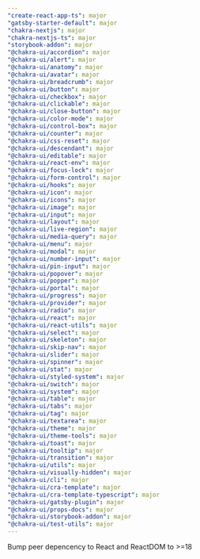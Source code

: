```yaml
---
"create-react-app-ts": major
"gatsby-starter-default": major
"chakra-nextjs": major
"chakra-nextjs-ts": major
"storybook-addon": major
"@chakra-ui/accordion": major
"@chakra-ui/alert": major
"@chakra-ui/anatomy": major
"@chakra-ui/avatar": major
"@chakra-ui/breadcrumb": major
"@chakra-ui/button": major
"@chakra-ui/checkbox": major
"@chakra-ui/clickable": major
"@chakra-ui/close-button": major
"@chakra-ui/color-mode": major
"@chakra-ui/control-box": major
"@chakra-ui/counter": major
"@chakra-ui/css-reset": major
"@chakra-ui/descendant": major
"@chakra-ui/editable": major
"@chakra-ui/react-env": major
"@chakra-ui/focus-lock": major
"@chakra-ui/form-control": major
"@chakra-ui/hooks": major
"@chakra-ui/icon": major
"@chakra-ui/icons": major
"@chakra-ui/image": major
"@chakra-ui/input": major
"@chakra-ui/layout": major
"@chakra-ui/live-region": major
"@chakra-ui/media-query": major
"@chakra-ui/menu": major
"@chakra-ui/modal": major
"@chakra-ui/number-input": major
"@chakra-ui/pin-input": major
"@chakra-ui/popover": major
"@chakra-ui/popper": major
"@chakra-ui/portal": major
"@chakra-ui/progress": major
"@chakra-ui/provider": major
"@chakra-ui/radio": major
"@chakra-ui/react": major
"@chakra-ui/react-utils": major
"@chakra-ui/select": major
"@chakra-ui/skeleton": major
"@chakra-ui/skip-nav": major
"@chakra-ui/slider": major
"@chakra-ui/spinner": major
"@chakra-ui/stat": major
"@chakra-ui/styled-system": major
"@chakra-ui/switch": major
"@chakra-ui/system": major
"@chakra-ui/table": major
"@chakra-ui/tabs": major
"@chakra-ui/tag": major
"@chakra-ui/textarea": major
"@chakra-ui/theme": major
"@chakra-ui/theme-tools": major
"@chakra-ui/toast": major
"@chakra-ui/tooltip": major
"@chakra-ui/transition": major
"@chakra-ui/utils": major
"@chakra-ui/visually-hidden": major
"@chakra-ui/cli": major
"@chakra-ui/cra-template": major
"@chakra-ui/cra-template-typescript": major
"@chakra-ui/gatsby-plugin": major
"@chakra-ui/props-docs": major
"@chakra-ui/storybook-addon": major
"@chakra-ui/test-utils": major
---
```


Bump peer depencency to React and ReactDOM to >=18
